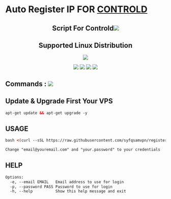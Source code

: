# Auto Register IP FOR <a href="https://controld.com/">CONTROLD</a>

<h2 align="center">Script For Controld<img src="https://img.shields.io/badge/Version-samsfxControld_1.0-blue.svg"></h2>

<h2 align="center"> Supported Linux Distribution</h2>
<p align="center"><img src="https://d33wubrfki0l68.cloudfront.net/5911c43be3b1da526ed609e9c55783d9d0f6b066/9858b/assets/img/debian-ubuntu-hover.png"></p>
<p align="center"><img src="https://img.shields.io/static/v1?style=for-the-badge&logo=debian&label=Debian%2010&message=Buster&color=blue"> <img src="https://img.shields.io/static/v1?style=for-the-badge&logo=debian&label=Debian%2011&message=Bullseye&color=blue"> <img src="https://img.shields.io/static/v1?style=for-the-badge&logo=ubuntu&label=Ubuntu%2018&message=18.04 LTS&color=blue"> <img src="https://img.shields.io/static/v1?style=for-the-badge&logo=ubuntu&label=Ubuntu%2020&message=20.04 LTS&color=blue"></p>

## Commands : <img src="https://img.shields.io/static/v1?style=for-the-badge&logo=powershell&label=Shell&message=Bash%20Script&color=lightgray">
## Update & Upgrade First Your VPS
```html
apt-get update && apt-get upgrade -y
```

## USAGE
```html
bash <(curl --sSL https://raw.githubusercontent.com/syfqsamvpn/register-controld/main/main.sh) --email "email@youremail.com" --password "your.password"
```
```html
Change "email@youremail.com" and "your.password" to your credentials
```

## HELP
```html
Options:
  -e, --email EMAIL   Email address to use for login
  -p, --password PASS Password to use for login
  -h, --help          Show this help message and exit
```
